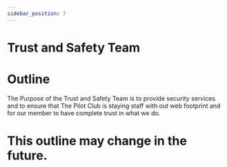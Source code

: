```yaml
---
sidebar_position: 7
---
```


# Trust and Safety Team

# Outline

The Purpose of the Trust and Safety Team is to provide security services and to ensure that The Pilot Club is staying staff with out web footprint and for our member to have complete trust in what we do.

# This outline may change in the future.